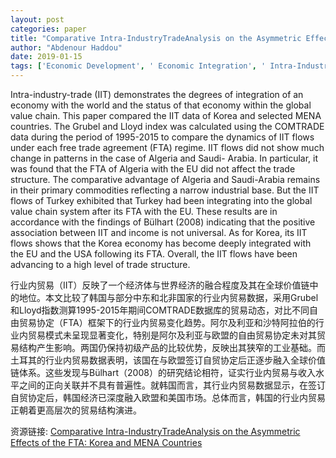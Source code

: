 ```yaml
---
layout: post
categories: paper
title: "Comparative Intra-IndustryTradeAnalysis on the Asymmetric Effects of the FTA: Korea and MENA Countries"
author: "Abdenour Haddou"
date: 2019-01-15
tags: ['Economic Development', ' Economic Integration', ' Intra-Industry Trade']
---
```


Intra-industry-trade (IIT) demonstrates the degrees of integration of an economy with the world and the status of that economy within the global value chain. This paper compared the IIT data of Korea and selected MENA countries. The Grubel and Lloyd index was calculated using the COMTRADE data during the period of 1995-2015 to compare the dynamics of IIT flows under each free trade agreement (FTA) regime. IIT flows did not show much change in patterns in the case of Algeria and Saudi- Arabia. In particular, it was found that the FTA of Algeria with the EU did not affect the trade structure. The comparative advantage of Algeria and Saudi-Arabia remains in their primary commodities reflecting a narrow industrial base. But the IIT flows of Turkey exhibited that Turkey had been integrating into the global value chain system after its FTA with the EU. These results are in accordance with the findings of Bülhart (2008) indicating that the positive association between IIT and income is not universal. As for Korea, its IIT flows shows that the Korea economy has become deeply integrated with the EU and the USA following its FTA. Overall, the IIT flows have been advancing to a high level of trade structure.

行业内贸易（IIT）反映了一个经济体与世界经济的融合程度及其在全球价值链中的地位。本文比较了韩国与部分中东和北非国家的行业内贸易数据，采用Grubel和Lloyd指数测算1995-2015年期间COMTRADE数据库的贸易动态，对比不同自由贸易协定（FTA）框架下的行业内贸易变化趋势。阿尔及利亚和沙特阿拉伯的行业内贸易模式未呈现显著变化，特别是阿尔及利亚与欧盟的自由贸易协定未对其贸易结构产生影响。两国仍保持初级产品的比较优势，反映出其狭窄的工业基础。而土耳其的行业内贸易数据表明，该国在与欧盟签订自贸协定后正逐步融入全球价值链体系。这些发现与Bülhart（2008）的研究结论相符，证实行业内贸易与收入水平之间的正向关联并不具有普遍性。就韩国而言，其行业内贸易数据显示，在签订自贸协定后，韩国经济已深度融入欧盟和美国市场。总体而言，韩国的行业内贸易正朝着更高层次的贸易结构演进。

资源链接: [Comparative Intra-IndustryTradeAnalysis on the Asymmetric Effects of the FTA: Korea and MENA Countries](https://papers.ssrn.com/sol3/papers.cfm?abstract_id=3310174)
